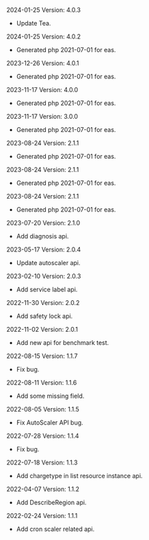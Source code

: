 2024-01-25 Version: 4.0.3
- Update Tea.

2024-01-25 Version: 4.0.2
- Generated php 2021-07-01 for eas.

2023-12-26 Version: 4.0.1
- Generated php 2021-07-01 for eas.

2023-11-17 Version: 4.0.0
- Generated php 2021-07-01 for eas.

2023-11-17 Version: 3.0.0
- Generated php 2021-07-01 for eas.

2023-08-24 Version: 2.1.1
- Generated php 2021-07-01 for eas.

2023-08-24 Version: 2.1.1
- Generated php 2021-07-01 for eas.

2023-08-24 Version: 2.1.1
- Generated php 2021-07-01 for eas.

2023-07-20 Version: 2.1.0
- Add diagnosis api.

2023-05-17 Version: 2.0.4
- Update autoscaler api.

2023-02-10 Version: 2.0.3
- Add service label api.

2022-11-30 Version: 2.0.2
- Add safety lock api.

2022-11-02 Version: 2.0.1
- Add new api for benchmark test.

2022-08-15 Version: 1.1.7
- Fix bug.

2022-08-11 Version: 1.1.6
- Add some missing field.

2022-08-05 Version: 1.1.5
- Fix AutoScaler API bug.

2022-07-28 Version: 1.1.4
- Fix bug.

2022-07-18 Version: 1.1.3
- Add chargetype in list resource instance api.

2022-04-07 Version: 1.1.2
- Add DescribeRegion api.

2022-02-24 Version: 1.1.1
- Add cron scaler related api.

